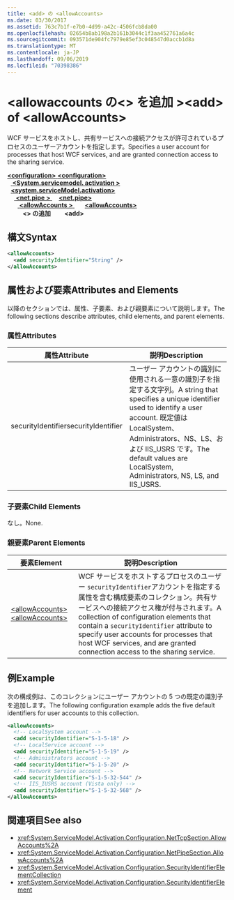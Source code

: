 ```yaml
---
title: <add> の <allowAccounts>
ms.date: 03/30/2017
ms.assetid: 763c7b1f-e7b0-4d99-a42c-4506fcb8da00
ms.openlocfilehash: 02654b8ab198a2b161b3044c1f3aa452761a6a4c
ms.sourcegitcommit: 093571de904fc7979e85ef3c048547d0accb1d8a
ms.translationtype: MT
ms.contentlocale: ja-JP
ms.lasthandoff: 09/06/2019
ms.locfileid: "70398386"
---
```

# <a name="add-of-allowaccounts"></a><span data-ttu-id="1bbac-102">\<allowaccounts の\<> を追加 ></span><span class="sxs-lookup"><span data-stu-id="1bbac-102">\<add> of \<allowAccounts></span></span>
<span data-ttu-id="1bbac-103">WCF サービスをホストし、共有サービスへの接続アクセスが許可されているプロセスのユーザーアカウントを指定します。</span><span class="sxs-lookup"><span data-stu-id="1bbac-103">Specifies a user account for processes that host WCF services, and are granted connection access to the sharing service.</span></span>  
  
<span data-ttu-id="1bbac-104">[ **\<configuration>** ](../configuration-element.md)</span><span class="sxs-lookup"><span data-stu-id="1bbac-104">[**\<configuration>**](../configuration-element.md)</span></span>\
<span data-ttu-id="1bbac-105">&nbsp;&nbsp;[ **\<System.servicemodel. activation >** ](system-servicemodel-activation.md)</span><span class="sxs-lookup"><span data-stu-id="1bbac-105">&nbsp;&nbsp;[**\<system.serviceModel.activation>**](system-servicemodel-activation.md)</span></span>\
<span data-ttu-id="1bbac-106">&nbsp;&nbsp;&nbsp;&nbsp;[ **\<net.pipe >** ](net-pipe.md)</span><span class="sxs-lookup"><span data-stu-id="1bbac-106">&nbsp;&nbsp;&nbsp;&nbsp;[**\<net.pipe>**](net-pipe.md)</span></span>\
<span data-ttu-id="1bbac-107">&nbsp;&nbsp;&nbsp;&nbsp;&nbsp;&nbsp;[ **\<allowAccounts >** ](allowaccounts.md)</span><span class="sxs-lookup"><span data-stu-id="1bbac-107">&nbsp;&nbsp;&nbsp;&nbsp;&nbsp;&nbsp;[**\<allowAccounts>**](allowaccounts.md)</span></span>\
<span data-ttu-id="1bbac-108">&nbsp;&nbsp;&nbsp;&nbsp;&nbsp;&nbsp;&nbsp;&nbsp; **\<> の追加**</span><span class="sxs-lookup"><span data-stu-id="1bbac-108">&nbsp;&nbsp;&nbsp;&nbsp;&nbsp;&nbsp;&nbsp;&nbsp;**\<add>**</span></span>  
  
## <a name="syntax"></a><span data-ttu-id="1bbac-109">構文</span><span class="sxs-lookup"><span data-stu-id="1bbac-109">Syntax</span></span>  
  
```xml  
<allowAccounts>
  <add securityIdentifier="String" />
</allowAccounts>
```  
  
## <a name="attributes-and-elements"></a><span data-ttu-id="1bbac-110">属性および要素</span><span class="sxs-lookup"><span data-stu-id="1bbac-110">Attributes and Elements</span></span>  
 <span data-ttu-id="1bbac-111">以降のセクションでは、属性、子要素、および親要素について説明します。</span><span class="sxs-lookup"><span data-stu-id="1bbac-111">The following sections describe attributes, child elements, and parent elements.</span></span>  
  
### <a name="attributes"></a><span data-ttu-id="1bbac-112">属性</span><span class="sxs-lookup"><span data-stu-id="1bbac-112">Attributes</span></span>  
  
|<span data-ttu-id="1bbac-113">属性</span><span class="sxs-lookup"><span data-stu-id="1bbac-113">Attribute</span></span>|<span data-ttu-id="1bbac-114">説明</span><span class="sxs-lookup"><span data-stu-id="1bbac-114">Description</span></span>|  
|---------------|-----------------|  
|<span data-ttu-id="1bbac-115">securityIdentifier</span><span class="sxs-lookup"><span data-stu-id="1bbac-115">securityIdentifier</span></span>|<span data-ttu-id="1bbac-116">ユーザー アカウントの識別に使用される一意の識別子を指定する文字列。</span><span class="sxs-lookup"><span data-stu-id="1bbac-116">A string that specifies a unique identifier used to identify a user account.</span></span> <span data-ttu-id="1bbac-117">既定値は LocalSystem、Administrators、NS、LS、および IIS_USRS です。</span><span class="sxs-lookup"><span data-stu-id="1bbac-117">The default values are LocalSystem, Administrators, NS, LS, and IIS_USRS.</span></span>|  
  
### <a name="child-elements"></a><span data-ttu-id="1bbac-118">子要素</span><span class="sxs-lookup"><span data-stu-id="1bbac-118">Child Elements</span></span>  
 <span data-ttu-id="1bbac-119">なし。</span><span class="sxs-lookup"><span data-stu-id="1bbac-119">None.</span></span>  
  
### <a name="parent-elements"></a><span data-ttu-id="1bbac-120">親要素</span><span class="sxs-lookup"><span data-stu-id="1bbac-120">Parent Elements</span></span>  
  
|<span data-ttu-id="1bbac-121">要素</span><span class="sxs-lookup"><span data-stu-id="1bbac-121">Element</span></span>|<span data-ttu-id="1bbac-122">説明</span><span class="sxs-lookup"><span data-stu-id="1bbac-122">Description</span></span>|  
|-------------|-----------------|  
|[<span data-ttu-id="1bbac-123">\<allowAccounts></span><span class="sxs-lookup"><span data-stu-id="1bbac-123">\<allowAccounts></span></span>](allowaccounts.md)|<span data-ttu-id="1bbac-124">WCF サービスをホストするプロセスのユーザー `securityIdentifier`アカウントを指定する属性を含む構成要素のコレクション。共有サービスへの接続アクセス権が付与されます。</span><span class="sxs-lookup"><span data-stu-id="1bbac-124">A collection of configuration elements that contain a `securityIdentifier` attribute to specify user accounts for processes that host WCF services, and are granted connection access to the sharing service.</span></span>|  
  
## <a name="example"></a><span data-ttu-id="1bbac-125">例</span><span class="sxs-lookup"><span data-stu-id="1bbac-125">Example</span></span>  
 <span data-ttu-id="1bbac-126">次の構成例は、このコレクションにユーザー アカウントの 5 つの既定の識別子を追加します。</span><span class="sxs-lookup"><span data-stu-id="1bbac-126">The following configuration example adds the five default identifiers for user accounts to this collection.</span></span>  
  
```xml  
<allowAccounts>
  <!-- LocalSystem account -->
  <add securityIdentifier="S-1-5-18" />
  <!-- LocalService account -->
  <add securityIdentifier="S-1-5-19" />
  <!-- Administrators account -->
  <add securityIdentifier="S-1-5-20" />
  <!-- Network Service account -->
  <add securityIdentifier="S-1-5-32-544" />
  <!-- IIS_IUSRS account (Vista only) -->
  <add securityIdentifier="S-1-5-32-568" />
</allowAccounts>
```  
  
## <a name="see-also"></a><span data-ttu-id="1bbac-127">関連項目</span><span class="sxs-lookup"><span data-stu-id="1bbac-127">See also</span></span>

- <xref:System.ServiceModel.Activation.Configuration.NetTcpSection.AllowAccounts%2A>
- <xref:System.ServiceModel.Activation.Configuration.NetPipeSection.AllowAccounts%2A>
- <xref:System.ServiceModel.Activation.Configuration.SecurityIdentifierElementCollection>
- <xref:System.ServiceModel.Activation.Configuration.SecurityIdentifierElement>
